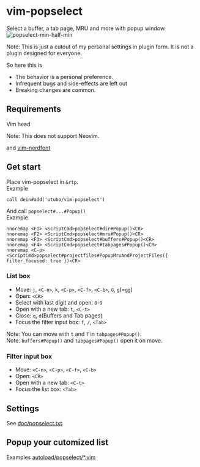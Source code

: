 # vim-popselect

Select a buffer, a tab page, MRU and more with popup window.
![popselect-min-half-min](https://github.com/user-attachments/assets/b9996b2e-2936-4168-9c5d-6ac4264a5d3f)

Note: This is just a cutout of my personal settings in plugin form.
It is not a plugin designed for everyone.

So here this is

- The behavior is a personal preference.
- Infrequent bugs and side-effects are left out
- Breaking changes are common.

## Requirements

Vim head

Note: This does not support Neovim.


and [vim-nerdfont](https://github.com/lambdalisue/vim-nerdfont)

## Get start

Place vim-popselect in `&rtp`.  
Example
```vim
call dein#add('utubo/vim-popselect')
```

And call `popselect#...#Popup()`  
Example
```vim
nnoremap <F1> <ScriptCmd>popselect#dir#Popup()<CR>
nnoremap <F2> <ScriptCmd>popselect#mru#Popup()<CR>
nnoremap <F3> <ScriptCmd>popselect#buffers#Popup()<CR>
nnoremap <F4> <ScriptCmd>popselect#tabpages#Popup()<CR>
nnoremap <C-p> <ScriptCmd>popselect#projectfiles#PopupMruAndProjectFiles({ filter_focused: true })<CR>
```

### List box
- Move: `j`, `<C-n>`, `k`, `<C-p>`, `<C-f>`, `<C-b>`, `G`, `g`(=`gg`)
- Open: `<CR>`
- Select with last digit and open: `0`-`9`
- Open with a new tab: `t`, `<C-t>`
- Close: `q`, `d`(Buffers and Tab pages)
- Focus the filter input box: `f`, `/`, `<Tab>`

Note: You can move with `t` and `T` in `tabpages#Popup()`.  
Note: `buffers#Popup()` and `tabpages#Popup()` open it on move.

### Filter input box
- Move: `<C-n>`, `<C-p>`, `<C-f>`, `<C-b>`
- Open: `<CR>`
- Open with a new tab: `<C-t>`
- Focus the list box: `<Tab>`

## Settings
See [doc/popselect.txt](doc/popselect.txt).

## Popup your cutomized list
Examples
[autoload/popselect/*.vim](autoload/popselect)

